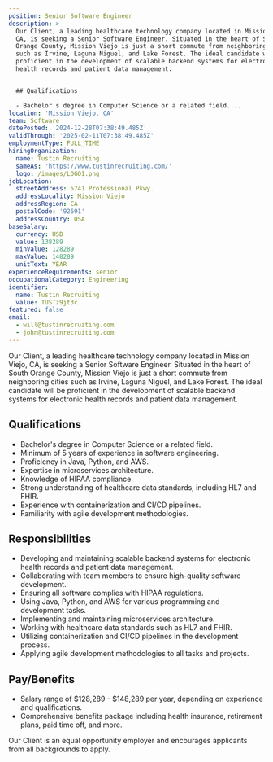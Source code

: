```yaml
---
position: Senior Software Engineer
description: >-
  Our Client, a leading healthcare technology company located in Mission Viejo,
  CA, is seeking a Senior Software Engineer. Situated in the heart of South
  Orange County, Mission Viejo is just a short commute from neighboring cities
  such as Irvine, Laguna Niguel, and Lake Forest. The ideal candidate will be
  proficient in the development of scalable backend systems for electronic
  health records and patient data management.


  ## Qualifications

  - Bachelor's degree in Computer Science or a related field....
location: 'Mission Viejo, CA'
team: Software
datePosted: '2024-12-28T07:38:49.485Z'
validThrough: '2025-02-11T07:38:49.485Z'
employmentType: FULL_TIME
hiringOrganization:
  name: Tustin Recruiting
  sameAs: 'https://www.tustinrecruiting.com/'
  logo: /images/LOGO1.png
jobLocation:
  streetAddress: 5741 Professional Pkwy.
  addressLocality: Mission Viejo
  addressRegion: CA
  postalCode: '92691'
  addressCountry: USA
baseSalary:
  currency: USD
  value: 138289
  minValue: 128289
  maxValue: 148289
  unitText: YEAR
experienceRequirements: senior
occupationalCategory: Engineering
identifier:
  name: Tustin Recruiting
  value: TUSTz9jt3c
featured: false
email:
  - will@tustinrecruiting.com
  - john@tustinrecruiting.com
---
```




Our Client, a leading healthcare technology company located in Mission Viejo, CA, is seeking a Senior Software Engineer. Situated in the heart of South Orange County, Mission Viejo is just a short commute from neighboring cities such as Irvine, Laguna Niguel, and Lake Forest. The ideal candidate will be proficient in the development of scalable backend systems for electronic health records and patient data management.

## Qualifications
- Bachelor's degree in Computer Science or a related field.
- Minimum of 5 years of experience in software engineering.
- Proficiency in Java, Python, and AWS.
- Expertise in microservices architecture.
- Knowledge of HIPAA compliance.
- Strong understanding of healthcare data standards, including HL7 and FHIR.
- Experience with containerization and CI/CD pipelines.
- Familiarity with agile development methodologies.

## Responsibilities
- Developing and maintaining scalable backend systems for electronic health records and patient data management.
- Collaborating with team members to ensure high-quality software development.
- Ensuring all software complies with HIPAA regulations.
- Using Java, Python, and AWS for various programming and development tasks.
- Implementing and maintaining microservices architecture.
- Working with healthcare data standards such as HL7 and FHIR.
- Utilizing containerization and CI/CD pipelines in the development process.
- Applying agile development methodologies to all tasks and projects.

## Pay/Benefits
- Salary range of $128,289 - $148,289 per year, depending on experience and qualifications.
- Comprehensive benefits package including health insurance, retirement plans, paid time off, and more.

Our Client is an equal opportunity employer and encourages applicants from all backgrounds to apply.
